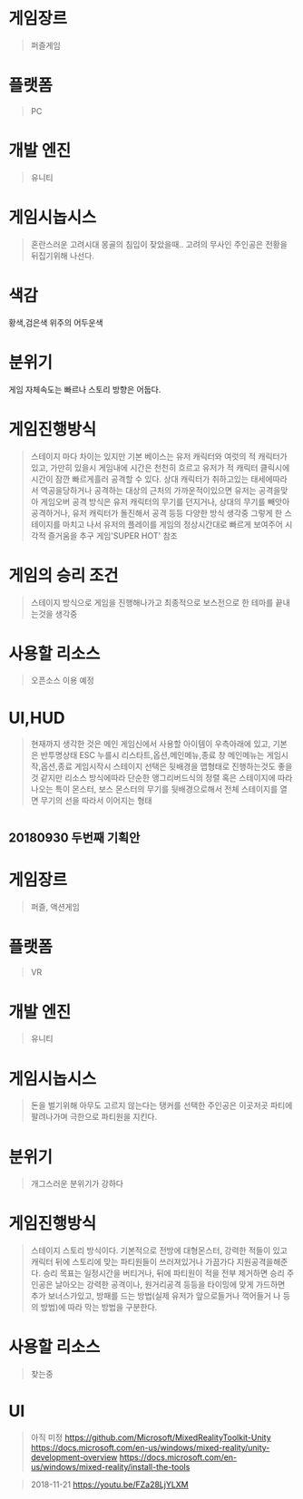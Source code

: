 ﻿# 게임장르
>퍼즐게임
# 플랫폼
>PC
# 개발 엔진
>유니티
# 게임시놉시스
>혼란스러운 고려시대 몽골의 침입이 잦았을때.. 고려의 무사인 주인공은 전황을 뒤집기위해 나선다.
# 색감　 
황색,검은색 위주의 어두운색
# 분위기  
게임 자체속도는 빠르나 스토리 방향은 어둡다.
# 게임진행방식
>스테이지 마다 차이는 있지만 기본 베이스는 유저 캐릭터와 여럿의 적 캐릭터가 있고, 가만히 있을시 게임내에 시간은 천천히 흐르고
>유저가 적 캐릭터 클릭시에 시간이 잠깐 빠르게흘러 공격할 수 있다.
>상대 캐릭터가 취하고있는 태세에따라서 역공을당하거나 공격하는 대상의 근처의 가까운적이있으면 유저는 공격을맞아 게임오버
>공격 방식은 유저 캐릭터의 무기를 던지거나, 상대의 무기를 빼앗아 공격하거나, 유저 캐릭터가 돌진해서 공격 등등 다양한 방식 생각중
>그렇게 한 스테이지를 마치고 나서 유저의 플레이를 게임의 정상시간대로 빠르게 보여주어 시각적 즐거움을 추구 게임'SUPER HOT' 참조
# 게임의 승리 조건
>스테이지 방식으로 게임을 진행해나가고 최종적으로 보스전으로 한 테마를 끝내는것을 생각중
# 사용할 리소스
>오픈소스 이용 예정
# UI,HUD
>현재까지 생각한 것은 메인 게임신에서 사용할 아이템이 우측아래에 있고, 기본은 반투명상태
>ESC 누를시 리스타트,옵션,메인메뉴,종료 창
>메인메뉴는 게임시작,옵션,종료
>게임시작시 스테이지 선택은 뒷배경을 맵형태로 진행하는것도 좋을것 같지만 리소스 방식에따라 단순한 앵그리버드식의 정렬
>혹은 스테이지에 따라 나오는 특이 몬스터, 보스 몬스터의 무기를 뒷배경으로해서 전체 스테이지를 열면 무기의 선을 따라서 이어지는 형태

#
#
## 20180930 두번째 기획안
#
#

# 게임장르
>퍼즐, 액션게임
# 플랫폼
>VR
# 개발 엔진
>유니티
# 게임시놉시스
>돈을 벌기위해 아무도 고르지 않는다는 탱커를 선택한 주인공은 이곳저곳 파티에 팔려나가며 극한으로 파티원을 지킨다.
# 분위기
>개그스러운 분위기가 강하다
# 게임진행방식
>스테이지 스토리 방식이다.
>기본적으로 전방에 대형몬스터, 강력한 적들이 있고 캐릭터 뒤에 스토리에 맞는 파티원들이 쓰러져있거나 가끔가다 지원공격을해준다.
>승리 목표는 일정시간을 버티거나, 뒤에 파티원이 적을 전부 제거하면 승리
>주인공은 날아오는 강력한 공격이나, 원거리공격 등등을 타이밍에 맞게 가드하면 추가 보너스가있고, 방패를 드는 방법(실제 유저가 앞으로들거나 꺽어들거
>나 등의 방법)에 따라 막는 방법을 구분한다.
# 사용할 리소스
>찾는중
# UI
>아직 미정
>https://github.com/Microsoft/MixedRealityToolkit-Unity
>https://docs.microsoft.com/en-us/windows/mixed-reality/unity-development-overview
>https://docs.microsoft.com/en-us/windows/mixed-reality/install-the-tools


>2018-11-21  https://youtu.be/FZa28LjYLXM
